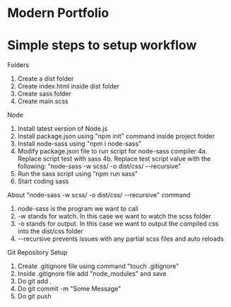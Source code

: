 # Modern Portfolio

# Simple steps to setup workflow

Folders

1. Create a dist folder
2. Create index.html inside dist folder
3. Create sass folder
4. Create main.scss

Node

1. Install latest version of Node.js
2. Install package.json using "npm init" command inside project folder
3. Install node-sass using "npm i node-sass"
4. Modify package.json file to run script for node-sass compiler
   4a. Replace script test with sass
   4b. Replace test script value with the following: "node-sass -w scss/ -o dist/css/ --recursive"
5. Run the sass script using "npm run sass"
6. Start coding sass

About "node-sass -w scss/ -o dist/css/ --recursive" command

1. node-sass is the program we want to call
2. -w stands for watch. In this case we want to watch the scss folder
3. -o stands for output. In this case we want to output the compiled css into the dist/css folder
4. --recursive prevents issues with any partial scss files and auto reloads

Git Repository Setup

1. Create .gitignore file using command "touch .gitignore"
2. Inside .gitignore file add "node_modules" and save
3. Do git add .
4. Do git commit -m "Some Message"
5. Do git push
